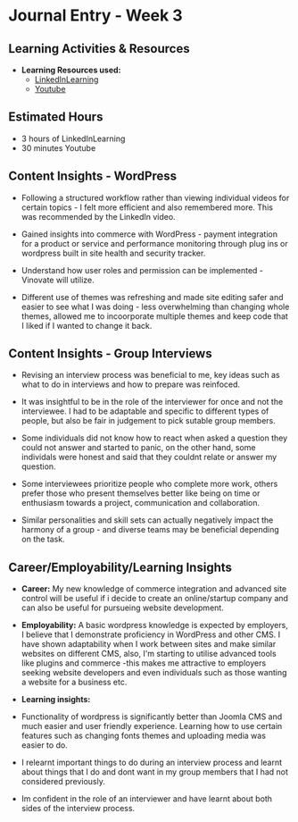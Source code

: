 # Journal Entry - Week 3

## Learning Activities & Resources
- **Learning Resources used:** 
  - [LinkedInLearning](https://www.linkedin.com/learning/search?keywords=wordpress%20permissions&u=2223545)
  - [Youtube](https://www.youtube.com/watch?v=AABmCvjd_iU)
  

## Estimated Hours
- 3 hours of LinkedInLearning
- 30 minutes Youtube

## Content Insights - WordPress

- Following a structured workflow rather than viewing individual videos for certain topics -
I felt more efficient and also remembered more. This was recommended by the LinkedIn video.

- Gained insights into commerce with WordPress -  payment integration for a product or service and performance monitoring through plug ins or wordpress built in site health and security tracker.

- Understand how user roles and permission can be implemented - Vinovate will utilize.

- Different use of themes was refreshing and made site editing safer and easier to see what I was doing - less overwhelming than changing whole themes, allowed me to incoorporate multiple themes and keep code that I liked if I wanted to change it back.


## Content Insights - Group Interviews 
- Revising an interview process was beneficial to me, key ideas such as what to do in interviews and how to prepare was reinfoced.
  
- It was insightful to be in the role of the interviewer for once and not the interviewee. I had to be adaptable and specific to different types of people, but also be fair in judgement to pick sutable group members.

- Some individuals did not know how to react when asked a question they could not answer and started to panic, on the other hand, some individals were honest and said that they couldnt relate or answer my question. 
  
- Some interviewees prioritize people who complete more work, others prefer those who present themselves better like being on time or enthusiasm towards a project, communication and collaboration.
  
- Similar personalities and skill sets can actually negatively impact the harmony of a group - and diverse teams may be beneficial depending on the task.

## Career/Employability/Learning Insights
- **Career:** 
My new knowledge of commerce integration and advanced site control will be useful if i decide to create an online/startup company and can also be useful for pursueing website development. 

- **Employability:** 
A basic wordpress knowledge is expected by employers, I believe that I demonstrate proficiency in WordPress and other CMS. I have shown adaptability when I work between sites and make similar websites on different CMS, also, I'm starting to utilise advanced tools like plugins and commerce -this makes me attractive to employers seeking website developers and even individuals such as those wanting a website for a business etc.

- **Learning insights:** 
-   Functionality of wordpress is significantly better than Joomla CMS and much easier and user friendly experience. Learning how to use certain features such as changing fonts themes and uploading media was easier to do.
- I relearnt important things to do during an interview process and learnt about things that I do and dont want in my group members that I had not considered previously.
- Im confident in the role of an interviewer and have learnt about both sides of the interview process.
